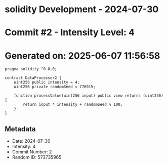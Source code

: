 ﻿# solidity Development - 2024-07-30
# Commit #2 - Intensity Level: 4
# Generated on: 2025-06-07 11:56:58
```solidity
pragma solidity ^0.8.0;

contract DataProcessor2 {
    uint256 public intensity = 4;
    uint256 private randomSeed = 776915;

    function processValue(uint256 input) public view returns (uint256) {
        return input * intensity + randomSeed % 100;
    }
}
```
## Metadata
- Date: 2024-07-30
- Intensity: 4
- Commit Number: 2
- Random ID: 573735965
